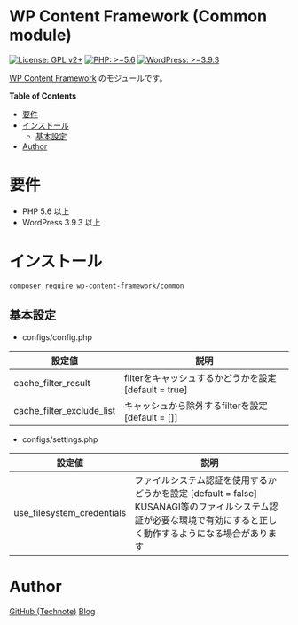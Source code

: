 # WP Content Framework (Common module)

[![License: GPL v2+](https://img.shields.io/badge/License-GPL%20v2%2B-blue.svg)](http://www.gnu.org/licenses/gpl-2.0.html)
[![PHP: >=5.6](https://img.shields.io/badge/PHP-%3E%3D5.6-orange.svg)](http://php.net/)
[![WordPress: >=3.9.3](https://img.shields.io/badge/WordPress-%3E%3D3.9.3-brightgreen.svg)](https://wordpress.org/)

[WP Content Framework](https://github.com/wp-content-framework/core) のモジュールです。

<!-- START doctoc generated TOC please keep comment here to allow auto update -->
<!-- DON'T EDIT THIS SECTION, INSTEAD RE-RUN doctoc TO UPDATE -->
**Table of Contents**

- [要件](#%E8%A6%81%E4%BB%B6)
- [インストール](#%E3%82%A4%E3%83%B3%E3%82%B9%E3%83%88%E3%83%BC%E3%83%AB)
  - [基本設定](#%E5%9F%BA%E6%9C%AC%E8%A8%AD%E5%AE%9A)
- [Author](#author)

<!-- END doctoc generated TOC please keep comment here to allow auto update -->

# 要件
- PHP 5.6 以上
- WordPress 3.9.3 以上

# インストール

``` composer require wp-content-framework/common ```

## 基本設定
- configs/config.php

|設定値|説明|
|---|---|
|cache_filter_result|filterをキャッシュするかどうかを設定 \[default = true]|
|cache_filter_exclude_list|キャッシュから除外するfilterを設定 \[default = []]|

- configs/settings.php

|設定値|説明|
|---|---|
|use_filesystem_credentials|ファイルシステム認証を使用するかどうかを設定 \[default = false]<br>KUSANAGI等のファイルシステム認証が必要な環境で有効にすると正しく動作するようになる場合があります|

# Author

[GitHub (Technote)](https://github.com/technote-space)
[Blog](https://technote.space)
